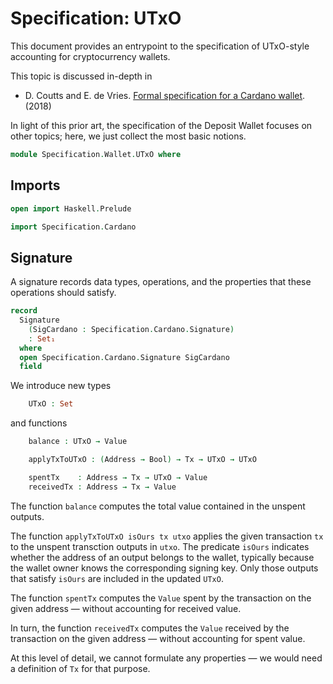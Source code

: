 # Specification: UTxO

This document provides an entrypoint to the specification
of UTxO-style accounting for cryptocurrency wallets.

This topic is discussed in-depth in

* D. Coutts and E. de Vries. [Formal specification for a Cardano wallet][wallet]. (2018)

In light of this prior art, the specification of the Deposit Wallet
focuses on other topics; here, we just collect the most basic notions.

  [wallet]: https://iohk.io/en/research/library/papers/formal-specification-for-a-cardano-wallet/

```agda
module Specification.Wallet.UTxO where
```

## Imports

```agda
open import Haskell.Prelude

import Specification.Cardano
```

## Signature

A signature records data types, operations,
and the properties that these operations should satisfy.

```agda
record
  Signature
    (SigCardano : Specification.Cardano.Signature)
    : Set₁
  where
  open Specification.Cardano.Signature SigCardano
  field
```

We introduce new types

```agda
    UTxO : Set
```

and functions

```agda
    balance : UTxO → Value

    applyTxToUTxO : (Address → Bool) → Tx → UTxO → UTxO

    spentTx    : Address → Tx → UTxO → Value
    receivedTx : Address → Tx → Value
```

The function `balance` computes the total value contained in the
unspent outputs.

The function `applyTxToUTxO isOurs tx utxo` applies the given
transaction `tx` to the unspent transction outputs in `utxo`.
The predicate `isOurs` indicates whether the address of an output
belongs to the wallet, typically because the wallet owner knows
the corresponding signing key.
Only those outputs that satisfy `isOurs` are included in the
updated `UTxO`.

The function `spentTx` computes the `Value`
spent by the transaction on the given address
— without accounting for received value.

In turn, the function `receivedTx` computes the `Value`
received by the transaction on the given address
— without accounting for spent value.

At this level of detail, we cannot formulate any properties
— we would need a definition of `Tx` for that purpose.
